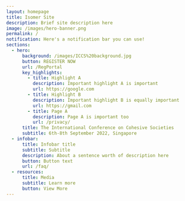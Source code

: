```yaml
---
layout: homepage
title: Isomer Site
description: Brief site description here
image: /images/hero-banner.png
permalink: /
notification: Here's a notification bar you can use!
sections:
  - hero:
      background: /images/ICCS%20background.jpg
      button: REGISTER NOW
      url: /RegPortal
      key_highlights:
        - title: Highlight A
          description: Important highlight A is important
          url: https://google.com
        - title: Highlight B
          description: Important highlight B is equally important
          url: https://gmail.com
        - title: Page A
          description: Page A is important too
          url: /privacy/
      title: The International Conference on Cohesive Societies
      subtitle: 6th-8th September 2022, Singapore
  - infobar:
      title: Infobar title
      subtitle: Subtitle
      description: About a sentence worth of description here
      button: Button text
      url: /faq/
  - resources:
      title: Media
      subtitle: Learn more
      button: View More
---
```

